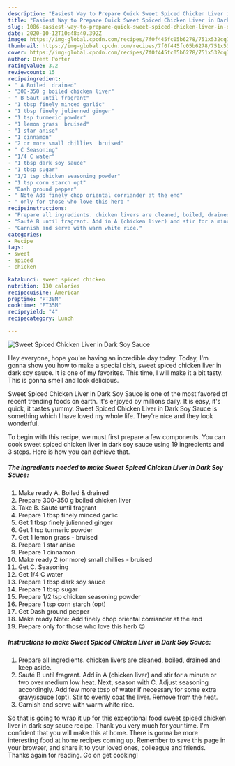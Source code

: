```yaml
---
description: "Easiest Way to Prepare Quick Sweet Spiced Chicken Liver in Dark Soy Sauce"
title: "Easiest Way to Prepare Quick Sweet Spiced Chicken Liver in Dark Soy Sauce"
slug: 1086-easiest-way-to-prepare-quick-sweet-spiced-chicken-liver-in-dark-soy-sauce
date: 2020-10-12T10:48:40.392Z
image: https://img-global.cpcdn.com/recipes/7f0f445fc05b6278/751x532cq70/sweet-spiced-chicken-liver-in-dark-soy-sauce-recipe-main-photo.jpg
thumbnail: https://img-global.cpcdn.com/recipes/7f0f445fc05b6278/751x532cq70/sweet-spiced-chicken-liver-in-dark-soy-sauce-recipe-main-photo.jpg
cover: https://img-global.cpcdn.com/recipes/7f0f445fc05b6278/751x532cq70/sweet-spiced-chicken-liver-in-dark-soy-sauce-recipe-main-photo.jpg
author: Brent Porter
ratingvalue: 3.2
reviewcount: 15
recipeingredient:
- " A Boiled  drained"
- "300-350 g boiled chicken liver"
- " B Saut until fragrant"
- "1 tbsp finely minced garlic"
- "1 tbsp finely julienned ginger"
- "1 tsp turmeric powder"
- "1 lemon grass  bruised"
- "1 star anise"
- "1 cinnamon"
- "2 or more small chillies  bruised"
- " C Seasoning"
- "1/4 C water"
- "1 tbsp dark soy sauce"
- "1 tbsp sugar"
- "1/2 tsp chicken seasoning powder"
- "1 tsp corn starch opt"
- "Dash ground pepper"
- " Note Add finely chop oriental corriander at the end"
- " only for those who love this herb "
recipeinstructions:
- "Prepare all ingredients. chicken livers are cleaned, boiled, drained and keep aside."
- "Sauté B until fragrant. Add in A (chicken liver) and stir for a minute or two over medium low heat. Next, season with C. Adjust seasoning accordingly. Add few more tbsp of water if necessary for some extra gravy/sauce (opt). Stir to evenly coat the liver. Remove from the heat."
- "Garnish and serve with warm white rice."
categories:
- Recipe
tags:
- sweet
- spiced
- chicken

katakunci: sweet spiced chicken 
nutrition: 130 calories
recipecuisine: American
preptime: "PT38M"
cooktime: "PT35M"
recipeyield: "4"
recipecategory: Lunch

---
```



![Sweet Spiced Chicken Liver in Dark Soy Sauce](https://img-global.cpcdn.com/recipes/7f0f445fc05b6278/751x532cq70/sweet-spiced-chicken-liver-in-dark-soy-sauce-recipe-main-photo.jpg)

Hey everyone, hope you're having an incredible day today. Today, I'm gonna show you how to make a special dish, sweet spiced chicken liver in dark soy sauce. It is one of my favorites. This time, I will make it a bit tasty. This is gonna smell and look delicious.

Sweet Spiced Chicken Liver in Dark Soy Sauce is one of the most favored of recent trending foods on earth. It's enjoyed by millions daily. It is easy, it's quick, it tastes yummy. Sweet Spiced Chicken Liver in Dark Soy Sauce is something which I have loved my whole life. They're nice and they look wonderful.




To begin with this recipe, we must first prepare a few components. You can cook sweet spiced chicken liver in dark soy sauce using 19 ingredients and 3 steps. Here is how you can achieve that.

<!--inarticleads1-->

##### The ingredients needed to make Sweet Spiced Chicken Liver in Dark Soy Sauce:

1. Make ready  A. Boiled &amp; drained
1. Prepare 300-350 g boiled chicken liver
1. Take  B. Sauté until fragrant
1. Prepare 1 tbsp finely minced garlic
1. Get 1 tbsp finely julienned ginger
1. Get 1 tsp turmeric powder
1. Get 1 lemon grass - bruised
1. Prepare 1 star anise
1. Prepare 1 cinnamon
1. Make ready 2 (or more) small chillies - bruised
1. Get  C. Seasoning
1. Get 1/4 C water
1. Prepare 1 tbsp dark soy sauce
1. Prepare 1 tbsp sugar
1. Prepare 1/2 tsp chicken seasoning powder
1. Prepare 1 tsp corn starch (opt)
1. Get Dash ground pepper
1. Make ready  Note: Add finely chop oriental corriander at the end
1. Prepare  only for those who love this herb 😉




<!--inarticleads2-->

##### Instructions to make Sweet Spiced Chicken Liver in Dark Soy Sauce:

1. Prepare all ingredients. chicken livers are cleaned, boiled, drained and keep aside.
1. Sauté B until fragrant. Add in A (chicken liver) and stir for a minute or two over medium low heat. Next, season with C. Adjust seasoning accordingly. Add few more tbsp of water if necessary for some extra gravy/sauce (opt). Stir to evenly coat the liver. Remove from the heat.
1. Garnish and serve with warm white rice.




So that is going to wrap it up for this exceptional food sweet spiced chicken liver in dark soy sauce recipe. Thank you very much for your time. I'm confident that you will make this at home. There is gonna be more interesting food at home recipes coming up. Remember to save this page in your browser, and share it to your loved ones, colleague and friends. Thanks again for reading. Go on get cooking!
